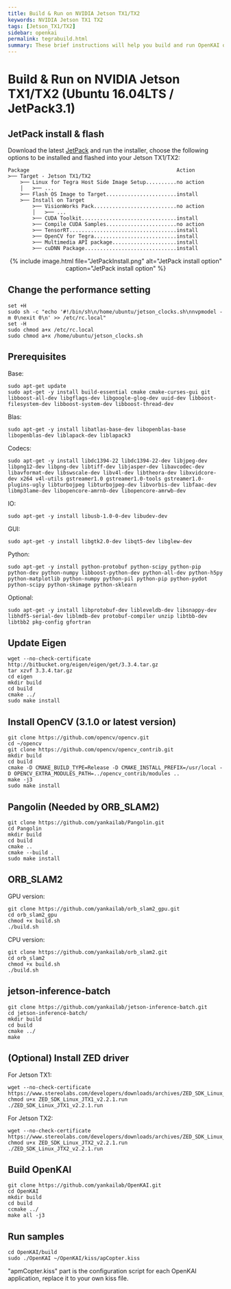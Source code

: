 ```yaml
---
title: Build & Run on NVIDIA Jetson TX1/TX2
keywords: NVIDIA Jetson TX1 TX2
tags: [Jetson_TX1/TX2]
sidebar: openkai
permalink: tegrabuild.html
summary: These brief instructions will help you build and run OpenKAI on NVIDIA Jetson TX1/TX2
---
```

# Build & Run on NVIDIA Jetson TX1/TX2 (Ubuntu 16.04LTS / JetPack3.1)

## JetPack install & flash
Download the latest [JetPack](https://developer.nvidia.com/embedded/jetpack) and run the installer, choose the following options to be installed and flashed into your Jetson TX1/TX2:

```
Package                                                Action
>── Target - Jetson TX1/TX2
    >── Linux for Tegra Host Side Image Setup..........no action
    │   >── ...
    >── Flash OS Image to Target.......................install
    >── Install on Target
        >── VisionWorks Pack...........................no action
        │   >── ...
        >── CUDA Toolkit...............................install
        >── Compile CUDA Samples.......................no action
        >── TensorRT...................................install
        >── OpenCV for Tegra...........................install
        >── Multimedia API package.....................install
        >── cuDNN Package..............................install
```

<div style="text-align:center">
{% include image.html file="JetPackInstall.png" alt="JetPack install option" caption="JetPack install option" %}
</div>

## Change the performance setting
```shell
set +H
sudo sh -c "echo '#!/bin/sh\n/home/ubuntu/jetson_clocks.sh\nnvpmodel -m 0\nexit 0\n' >> /etc/rc.local"
set -H
sudo chmod a+x /etc/rc.local
sudo chmod a+x /home/ubuntu/jetson_clocks.sh
```

## Prerequisites

Base:
```shell
sudo apt-get update
sudo apt-get -y install build-essential cmake cmake-curses-gui git libboost-all-dev libgflags-dev libgoogle-glog-dev uuid-dev libboost-filesystem-dev libboost-system-dev libboost-thread-dev
```

Blas:
```shell
sudo apt-get -y install libatlas-base-dev libopenblas-base libopenblas-dev liblapack-dev liblapack3
```

Codecs:
```shell
sudo apt-get -y install libdc1394-22 libdc1394-22-dev libjpeg-dev libpng12-dev libpng-dev libtiff-dev libjasper-dev libavcodec-dev libavformat-dev libswscale-dev libv4l-dev libtheora-dev libxvidcore-dev x264 v4l-utils gstreamer1.0 gstreamer1.0-tools gstreamer1.0-plugins-ugly libturbojpeg libturbojpeg-dev libvorbis-dev libfaac-dev libmp3lame-dev libopencore-amrnb-dev libopencore-amrwb-dev
```

IO:
```shell
sudo apt-get -y install libusb-1.0-0-dev libudev-dev
```

GUI:
```shell
sudo apt-get -y install libgtk2.0-dev libqt5-dev libglew-dev
```

Python:
```shell
sudo apt-get -y install python-protobuf python-scipy python-pip python-dev python-numpy libboost-python-dev python-all-dev python-h5py python-matplotlib python-numpy python-pil python-pip python-pydot python-scipy python-skimage python-sklearn
```

Optional:
```shell
sudo apt-get -y install libprotobuf-dev libleveldb-dev libsnappy-dev libhdf5-serial-dev liblmdb-dev protobuf-compiler unzip libtbb-dev libtbb2 pkg-config gfortran
```

## Update Eigen

```shell
wget --no-check-certificate http://bitbucket.org/eigen/eigen/get/3.3.4.tar.gz
tar xzvf 3.3.4.tar.gz
cd eigen
mkdir build
cd build
cmake ../
sudo make install
```

## Install OpenCV (3.1.0 or latest version)

```shell
git clone https://github.com/opencv/opencv.git
cd ~/opencv
git clone https://github.com/opencv/opencv_contrib.git
mkdir build
cd build
cmake -D CMAKE_BUILD_TYPE=Release -D CMAKE_INSTALL_PREFIX=/usr/local -D OPENCV_EXTRA_MODULES_PATH=../opencv_contrib/modules ..
make -j3
sudo make install
```

## Pangolin (Needed by ORB_SLAM2)

```shell
git clone https://github.com/yankailab/Pangolin.git
cd Pangolin
mkdir build
cd build
cmake ..
cmake --build .
sudo make install
```

## ORB_SLAM2

GPU version:
```shell
git clone https://github.com/yankailab/orb_slam2_gpu.git
cd orb_slam2_gpu
chmod +x build.sh
./build.sh
```

CPU version:
```shell
git clone https://github.com/yankailab/orb_slam2.git
cd orb_slam2
chmod +x build.sh
./build.sh
```

## jetson-inference-batch

```shell
git clone https://github.com/yankailab/jetson-inference-batch.git
cd jetson-inference-batch/
mkdir build
cd build
cmake ../
make
```

## (Optional) Install ZED driver

For Jetson TX1:
```shell
wget --no-check-certificate https://www.stereolabs.com/developers/downloads/archives/ZED_SDK_Linux_JTX1_v2.2.1.run
chmod u+x ZED_SDK_Linux_JTX1_v2.2.1.run
./ZED_SDK_Linux_JTX1_v2.2.1.run
```

For Jetson TX2:
```shell
wget --no-check-certificate https://www.stereolabs.com/developers/downloads/archives/ZED_SDK_Linux_JTX2_v2.2.1.run
chmod u+x ZED_SDK_Linux_JTX2_v2.2.1.run
./ZED_SDK_Linux_JTX2_v2.2.1.run
```

## Build OpenKAI

```shell
git clone https://github.com/yankailab/OpenKAI.git
cd OpenKAI
mkdir build
cd build
ccmake ../
make all -j3
```

## Run samples

```shell
cd OpenKAI/build
sudo ./OpenKAI ~/OpenKAI/kiss/apCopter.kiss
```

"apmCopter.kiss" part is the configuration script for each OpenKAI application, replace it to your own kiss file.


